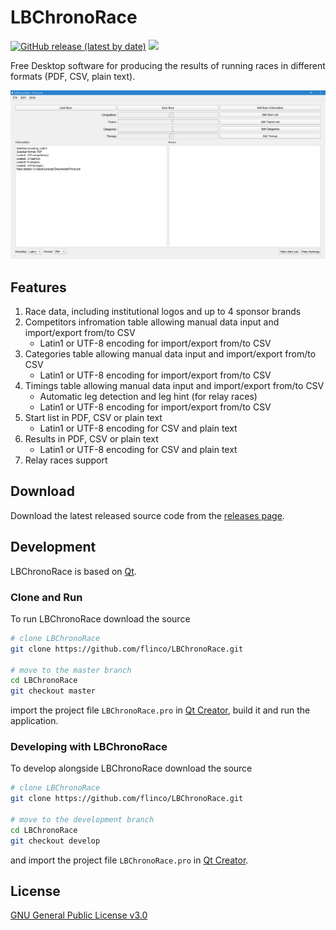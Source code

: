# LBChronoRace

<!-- [![Build Status](https://travis-ci.com/flinco/LBChronoRace.svg?branch=master)](https://travis-ci.com/flinco/LBChronoRace) -->
[![GitHub release (latest by date)](https://img.shields.io/github/v/release/frappe/books)](https://github.com/flinco/LBChronoRace/releases)
![](https://img.shields.io/badge/platform-mac%2C%20windows%2C%20linux-yellowgreen)

Free Desktop software for producing the results of running races in different formats (PDF, CSV, plain text).

<kbd><img src=".github/lbchronorace-preview.png" alt="LBChronoRace Preview" /></kbd>

## Features

1. Race data, including institutional logos and up to 4 sponsor brands
1. Competitors infromation table allowing manual data input and import/export from/to CSV
   - Latin1 or UTF-8 encoding for import/export from/to CSV
1. Categories table allowing manual data input and import/export from/to CSV
   - Latin1 or UTF-8 encoding for import/export from/to CSV
1. Timings table allowing manual data input and import/export from/to CSV
   - Automatic leg detection and leg hint (for relay races)
   - Latin1 or UTF-8 encoding for import/export from/to CSV
1. Start list in PDF, CSV or plain text
   - Latin1 or UTF-8 encoding for CSV and plain text 
1. Results in PDF, CSV or plain text
   - Latin1 or UTF-8 encoding for CSV and plain text 
1. Relay races support

## Download

Download the latest released source code from the [releases page](https://github.com/flinco/LBChronoRace/releases).

## Development

LBChronoRace is based on [Qt](http://www.qt.io/).

### Clone and Run

To run LBChronoRace download the source

```bash
# clone LBChronoRace
git clone https://github.com/flinco/LBChronoRace.git

# move to the master branch
cd LBChronoRace
git checkout master
```

import the project file `LBChronoRace.pro` in [Qt Creator](http://www.qt.io/product/development-tools), build it and run the application.

### Developing with LBChronoRace

To develop alongside LBChronoRace download the source

```bash
# clone LBChronoRace
git clone https://github.com/flinco/LBChronoRace.git

# move to the development branch
cd LBChronoRace
git checkout develop
```

and import the project file `LBChronoRace.pro` in [Qt Creator](http://www.qt.io/product/development-tools).

## License

[GNU General Public License v3.0](LICENSE)
